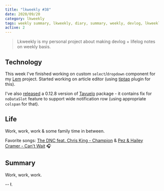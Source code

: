 ```yaml
---
title: "lkweekly #38"
date: 2020/09/20
category: lkweekly
tags: weekly summary, lkweekly, diary, summary, weekly, devlog, lkweekly2020
active: 2
---
```


> Lkweekly is my personal project about making devlog + lifelog notes on weekly basis.

## Technology

This week I've finished working on custom `select`/`dropdown` component for my [Lem](https://lem.pub) project. Started working on article editor (using [tiptap](https://tiptap.dev/) plugin for this).

I've also [released](/notes/tavuelo-0128-release-notes/) a 0.12.8 version of [Tavuelo](https://github.com/lukaszkups/tavuelo) package - it contains fix for `noDataSlot` feature to support wide notification row (using appropriate `colspan` for that).

## Life

Work, work, work & some family time in between.

Favorite songs: [The DNC feat. Chris King - Champion](https://open.spotify.com/track/2TXquxy1MpzMOo9pqWQJWY?si=ri95DtcvQra5yk1-gQyZFQ) & [Pez & Hailey Cramer - Can't Wait](https://open.spotify.com/track/0ZHXOBkZfnSqhZQ86kYto2?si=81zdDBebRBOaM7pFoP_w7Q) 🎧

## Summary

Work, work, work.

-- ł.
